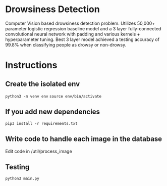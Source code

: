 # Drowsiness Detection
Computer Vision based drowsiness detection problem. Utilizes 50,000+ parameter logistic regression baseline model and a 3 layer fully-connected convolutional neural network with padding and various kernels + hyperparameter tuning. Best 3 layer model achieved a testing accuracy of 99.8% when classifying people as drowsy or non-drowsy.
# Instructions

## Create the isolated env
`python3 -m venv env`
`source env/bin/activate`

## If you add new dependencies
`pip3 install -r requirements.txt`

## Write code to handle each image in the database
Edit code in /util/process_image

## Testing
`python3 main.py`
